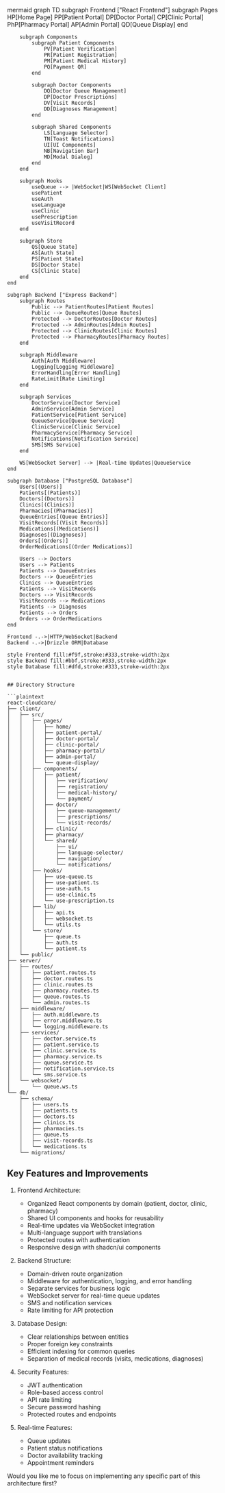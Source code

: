 mermaid
graph TD
    subgraph Frontend ["React Frontend"]
        subgraph Pages
            HP[Home Page]
            PP[Patient Portal]
            DP[Doctor Portal]
            CP[Clinic Portal]
            PhP[Pharmacy Portal]
            AP[Admin Portal]
            QD[Queue Display]
        end

        subgraph Components
            subgraph Patient Components
                PV[Patient Verification]
                PR[Patient Registration]
                PM[Patient Medical History]
                PQ[Payment QR]
            end

            subgraph Doctor Components
                DQ[Doctor Queue Management]
                DP[Doctor Prescriptions]
                DV[Visit Records]
                DD[Diagnoses Management]
            end

            subgraph Shared Components
                LS[Language Selector]
                TN[Toast Notifications]
                UI[UI Components]
                NB[Navigation Bar]
                MD[Modal Dialog]
            end
        end

        subgraph Hooks
            useQueue --> |WebSocket|WS[WebSocket Client]
            usePatient
            useAuth
            useLanguage
            useClinic
            usePrescription
            useVisitRecord
        end

        subgraph Store
            QS[Queue State]
            AS[Auth State]
            PS[Patient State]
            DS[Doctor State]
            CS[Clinic State]
        end
    end

    subgraph Backend ["Express Backend"]
        subgraph Routes
            Public --> PatientRoutes[Patient Routes]
            Public --> QueueRoutes[Queue Routes]
            Protected --> DoctorRoutes[Doctor Routes]
            Protected --> AdminRoutes[Admin Routes]
            Protected --> ClinicRoutes[Clinic Routes]
            Protected --> PharmacyRoutes[Pharmacy Routes]
        end

        subgraph Middleware
            Auth[Auth Middleware]
            Logging[Logging Middleware]
            ErrorHandling[Error Handling]
            RateLimit[Rate Limiting]
        end

        subgraph Services
            DoctorService[Doctor Service]
            AdminService[Admin Service]
            PatientService[Patient Service]
            QueueService[Queue Service]
            ClinicService[Clinic Service]
            PharmacyService[Pharmacy Service]
            Notifications[Notification Service]
            SMS[SMS Service]
        end

        WS[WebSocket Server] --> |Real-time Updates|QueueService
    end

    subgraph Database ["PostgreSQL Database"]
        Users[(Users)]
        Patients[(Patients)]
        Doctors[(Doctors)]
        Clinics[(Clinics)]
        Pharmacies[(Pharmacies)]
        QueueEntries[(Queue Entries)]
        VisitRecords[(Visit Records)]
        Medications[(Medications)]
        Diagnoses[(Diagnoses)]
        Orders[(Orders)]
        OrderMedications[(Order Medications)]

        Users --> Doctors
        Users --> Patients
        Patients --> QueueEntries
        Doctors --> QueueEntries
        Clinics --> QueueEntries
        Patients --> VisitRecords
        Doctors --> VisitRecords
        VisitRecords --> Medications
        Patients --> Diagnoses
        Patients --> Orders
        Orders --> OrderMedications
    end

    Frontend -.->|HTTP/WebSocket|Backend
    Backend -.->|Drizzle ORM|Database

    style Frontend fill:#f9f,stroke:#333,stroke-width:2px
    style Backend fill:#bbf,stroke:#333,stroke-width:2px
    style Database fill:#dfd,stroke:#333,stroke-width:2px
```

## Directory Structure

```plaintext
react-cloudcare/
├── client/
│   ├── src/
│   │   ├── pages/
│   │   │   ├── home/
│   │   │   ├── patient-portal/
│   │   │   ├── doctor-portal/
│   │   │   ├── clinic-portal/
│   │   │   ├── pharmacy-portal/
│   │   │   ├── admin-portal/
│   │   │   └── queue-display/
│   │   ├── components/
│   │   │   ├── patient/
│   │   │   │   ├── verification/
│   │   │   │   ├── registration/
│   │   │   │   ├── medical-history/
│   │   │   │   └── payment/
│   │   │   ├── doctor/
│   │   │   │   ├── queue-management/
│   │   │   │   ├── prescriptions/
│   │   │   │   └── visit-records/
│   │   │   ├── clinic/
│   │   │   ├── pharmacy/
│   │   │   └── shared/
│   │   │       ├── ui/
│   │   │       ├── language-selector/
│   │   │       ├── navigation/
│   │   │       └── notifications/
│   │   ├── hooks/
│   │   │   ├── use-queue.ts
│   │   │   ├── use-patient.ts
│   │   │   ├── use-auth.ts
│   │   │   ├── use-clinic.ts
│   │   │   └── use-prescription.ts
│   │   ├── lib/
│   │   │   ├── api.ts
│   │   │   ├── websocket.ts
│   │   │   └── utils.ts
│   │   └── store/
│   │       ├── queue.ts
│   │       ├── auth.ts
│   │       └── patient.ts
│   └── public/
├── server/
│   ├── routes/
│   │   ├── patient.routes.ts
│   │   ├── doctor.routes.ts
│   │   ├── clinic.routes.ts
│   │   ├── pharmacy.routes.ts
│   │   ├── queue.routes.ts
│   │   └── admin.routes.ts
│   ├── middleware/
│   │   ├── auth.middleware.ts
│   │   ├── error.middleware.ts
│   │   └── logging.middleware.ts
│   ├── services/
│   │   ├── doctor.service.ts
│   │   ├── patient.service.ts
│   │   ├── clinic.service.ts
│   │   ├── pharmacy.service.ts
│   │   ├── queue.service.ts
│   │   ├── notification.service.ts
│   │   └── sms.service.ts
│   └── websocket/
│       └── queue.ws.ts
└── db/
    ├── schema/
    │   ├── users.ts
    │   ├── patients.ts
    │   ├── doctors.ts
    │   ├── clinics.ts
    │   ├── pharmacies.ts
    │   ├── queue.ts
    │   ├── visit-records.ts
    │   └── medications.ts
    └── migrations/
```

## Key Features and Improvements

1. Frontend Architecture:
   - Organized React components by domain (patient, doctor, clinic, pharmacy)
   - Shared UI components and hooks for reusability
   - Real-time updates via WebSocket integration
   - Multi-language support with translations
   - Protected routes with authentication
   - Responsive design with shadcn/ui components

2. Backend Structure:
   - Domain-driven route organization
   - Middleware for authentication, logging, and error handling
   - Separate services for business logic
   - WebSocket server for real-time queue updates
   - SMS and notification services
   - Rate limiting for API protection

3. Database Design:
   - Clear relationships between entities
   - Proper foreign key constraints
   - Efficient indexing for common queries
   - Separation of medical records (visits, medications, diagnoses)

4. Security Features:
   - JWT authentication
   - Role-based access control
   - API rate limiting
   - Secure password hashing
   - Protected routes and endpoints

5. Real-time Features:
   - Queue updates
   - Patient status notifications
   - Doctor availability tracking
   - Appointment reminders

Would you like me to focus on implementing any specific part of this architecture first?